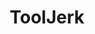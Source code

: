 ---
title: ToolJerk
crosslinks:
- ToolBand
- mildlyinteresting
- Ooer
- AskRedditAfterDark
- livven
---